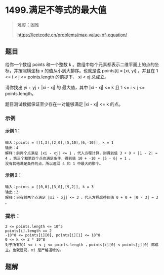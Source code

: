 # 1499.满足不等式的最大值

> 难度：困难
>
> https://leetcode.cn/problems/max-value-of-equation/

## 题目


给你一个数组 points 和一个整数 k 。数组中每个元素都表示二维平面上的点的坐标，并按照横坐标 x 的值从小到大排序。也就是说 points[i] = [xi, yi] ，并且在 1 <= i < j <= points.length 的前提下， xi < xj 总成立。

请你找出 yi + yj + |xi - xj| 的 最大值，其中 |xi - xj| <= k 且 1 <= i < j <= points.length。

题目测试数据保证至少存在一对能够满足 |xi - xj| <= k 的点。

### 示例

#### 示例 1：

```
输入：points = [[1,3],[2,0],[5,10],[6,-10]], k = 1
输出：4
解释：前两个点满足 |xi - xj| <= 1 ，代入方程计算，则得到值 3 + 0 + |1 - 2| = 4 。第三个和第四个点也满足条件，得到值 10 + -10 + |5 - 6| = 1 。
没有其他满足条件的点，所以返回 4 和 1 中最大的那个。
```

#### 示例 2：

```
输入：points = [[0,0],[3,0],[9,2]], k = 3
输出：3
解释：只有前两个点满足 |xi - xj| <= 3 ，代入方程后得到值 0 + 0 + |0 - 3| = 3 。
```

### 提示：

```
2 <= points.length <= 10^5
points[i].length == 2
-10^8 <= points[i][0], points[i][1] <= 10^8
0 <= k <= 2 * 10^8
对于所有的1 <= i < j <= points.length ，points[i][0] < points[j][0] 都成立。也就是说，xi 是严格递增的。
```

## 题解

```ts

```
